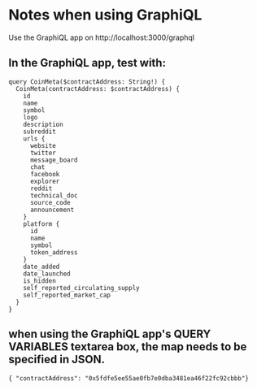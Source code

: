 # Notes when using GraphiQL

Use the GraphiQL app on http://localhost:3000/graphql

## In the GraphiQL app, test with:

```
query CoinMeta($contractAddress: String!) {
  CoinMeta(contractAddress: $contractAddress) {
    id
    name
    symbol
    logo
    description
    subreddit
    urls {
      website
      twitter
      message_board
      chat
      facebook
      explorer
      reddit
      technical_doc
      source_code
      announcement
    }
    platform {
      id
      name
      symbol
      token_address
    }
    date_added
    date_launched
    is_hidden
    self_reported_circulating_supply
    self_reported_market_cap
  }
}
```

## when using the GraphiQL app's QUERY VARIABLES textarea box, the map needs to be specified in JSON.

```
{ "contractAddress": "0x5fdfe5ee55ae0fb7e0dba3481ea46f22fc92cbbb"}
```
